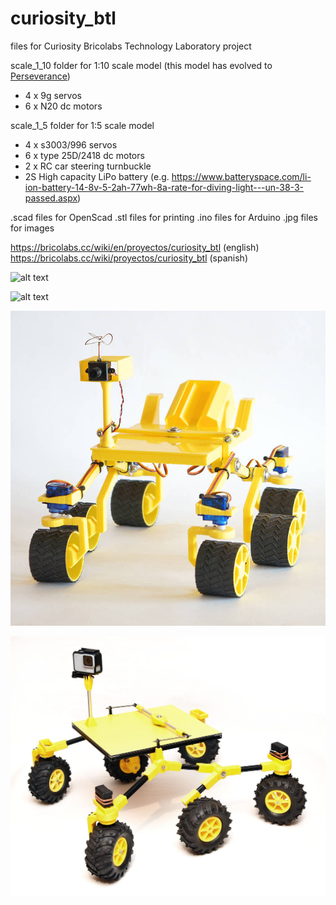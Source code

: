 # curiosity_btl
files for Curiosity Bricolabs Technology Laboratory project

scale_1_10 folder for 1:10 scale model (this model has evolved to [Perseverance](https://github.com/felixstdp/Perseverance))
- 4 x 9g servos
- 6 x N20 dc motors

scale_1_5 folder for 1:5 scale model
- 4 x s3003/996 servos
- 6 x type 25D/2418 dc motors
- 2 x RC car steering turnbuckle
- 2S High capacity LiPo battery (e.g. https://www.batteryspace.com/li-ion-battery-14-8v-5-2ah-77wh-8a-rate-for-diving-light---un-38-3-passed.aspx)

.scad files for OpenScad
.stl files for printing
.ino files for Arduino
.jpg files for images

https://bricolabs.cc/wiki/en/proyectos/curiosity_btl (english)
https://bricolabs.cc/wiki/proyectos/curiosity_btl (spanish)

![alt text](https://github.com/fstdp/curiosity_btl/blob/master/curiosities.jpg)

![alt text](https://github.com/fstdp/curiosity_btl/blob/master/randall_munroe_curiosity.jpg)

![alt text](https://github.com/felixstdp/curiosity_btl/blob/master/curiosity_btl_1_10.jpg)

![alt text](https://github.com/felixstdp/curiosity_btl/blob/master/curiosity_btl_1_5.jpg)
